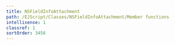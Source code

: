 ```yaml
---
title: NSFieldInfoAttachment
path: /EJScript/Classes/NSFieldInfoAttachment/Member functions
intellisense: 1
classref: 1
sortOrder: 3456
---
```





